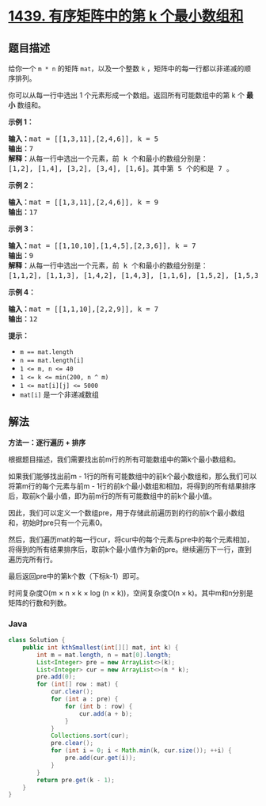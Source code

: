 # [1439. 有序矩阵中的第 k 个最小数组和](https://leetcode.cn/problems/find-the-kth-smallest-sum-of-a-matrix-with-sorted-rows)

## 题目描述

<p>给你一个 <code>m&nbsp;* n</code> 的矩阵 <code>mat</code>，以及一个整数 <code>k</code> ，矩阵中的每一行都以非递减的顺序排列。</p>

<p>你可以从每一行中选出 1 个元素形成一个数组。返回所有可能数组中的第 k 个 <strong>最小</strong> 数组和。</p>

<p><strong>示例 1：</strong></p>

<pre><strong>输入：</strong>mat = [[1,3,11],[2,4,6]], k = 5
<strong>输出：</strong>7
<strong>解释：</strong>从每一行中选出一个元素，前 k 个和最小的数组分别是：
[1,2], [1,4], [3,2], [3,4], [1,6]。其中第 5 个的和是 7 。  </pre>

<p><strong>示例 2：</strong></p>

<pre><strong>输入：</strong>mat = [[1,3,11],[2,4,6]], k = 9
<strong>输出：</strong>17
</pre>

<p><strong>示例 3：</strong></p>

<pre><strong>输入：</strong>mat = [[1,10,10],[1,4,5],[2,3,6]], k = 7
<strong>输出：</strong>9
<strong>解释：</strong>从每一行中选出一个元素，前 k 个和最小的数组分别是：
[1,1,2], [1,1,3], [1,4,2], [1,4,3], [1,1,6], [1,5,2], [1,5,3]。其中第 7 个的和是 9 。 
</pre>

<p><strong>示例 4：</strong></p>

<pre><strong>输入：</strong>mat = [[1,1,10],[2,2,9]], k = 7
<strong>输出：</strong>12
</pre>

<p><strong>提示：</strong></p>

<ul>
	<li><code>m == mat.length</code></li>
	<li><code>n == mat.length[i]</code></li>
	<li><code>1 &lt;= m, n &lt;= 40</code></li>
	<li><code>1 &lt;= k &lt;= min(200, n ^&nbsp;m)</code></li>
	<li><code>1 &lt;= mat[i][j] &lt;= 5000</code></li>
	<li><code>mat[i]</code> 是一个非递减数组</li>
</ul>

## 解法

**方法一：逐行遍历 + 排序**

根据题目描述，我们需要找出前m行的所有可能数组中的第k个最小数组和。

如果我们能够找出前m - 1行的所有可能数组中的前k个最小数组和，那么我们可以将第m行的每个元素与前m - 1行的前k个最小数组和相加，将得到的所有结果排序后，取前k个最小值，即为前m行的所有可能数组中的前k个最小值。

因此，我们可以定义一个数组pre，用于存储此前遍历到的行的前k个最小数组和，初始时pre只有一个元素0。

然后，我们遍历mat的每一行cur，将cur中的每个元素与pre中的每个元素相加，将得到的所有结果排序后，取前k个最小值作为新的pre。继续遍历下一行，直到遍历完所有行。

最后返回pre中的第k个数（下标k-1）即可。

时间复杂度O(m × n × k × log (n × k))，空间复杂度O(n × k)。其中m和n分别是矩阵的行数和列数。

### **Java**

```java
class Solution {
    public int kthSmallest(int[][] mat, int k) {
        int m = mat.length, n = mat[0].length;
        List<Integer> pre = new ArrayList<>(k);
        List<Integer> cur = new ArrayList<>(n * k);
        pre.add(0);
        for (int[] row : mat) {
            cur.clear();
            for (int a : pre) {
                for (int b : row) {
                    cur.add(a + b);
                }
            }
            Collections.sort(cur);
            pre.clear();
            for (int i = 0; i < Math.min(k, cur.size()); ++i) {
                pre.add(cur.get(i));
            }
        }
        return pre.get(k - 1);
    }
}
```
